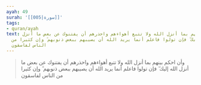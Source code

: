 ```yaml
---
ayah: 49
surah: '[[005|سورة]]'
tags:
- quran/ayah
text: وأن احكم بينهم بما أنزل الله ولا تتبع أهواءهم واحذرهم أن يفتنوك عن بعض ما أنزل
  الله إليك ۖ فإن تولوا فاعلم أنما يريد الله أن يصيبهم ببعض ذنوبهم ۗ وإن كثيرا من
  الناس لفاسقون
---
```

> وأن احكم بينهم بما أنزل الله ولا تتبع أهواءهم واحذرهم أن يفتنوك عن بعض ما أنزل الله إليك ۖ فإن تولوا فاعلم أنما يريد الله أن يصيبهم ببعض ذنوبهم ۗ وإن كثيرا من الناس لفاسقون
